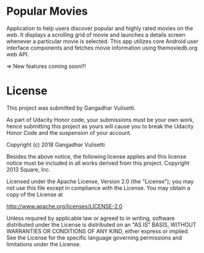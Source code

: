 Popular Movies
=================
Application to help users discover popular and highly rated movies on the web. It displays a scrolling grid of movie and launches a details screen whenever a particular movie is selected. This app utilizes core Android user interface components and fetches movie information using themoviedb.org web API.

=>
New features coming soon!!!


License
============
This project was submitted by Gangadhar Vulisetti.

As part of Udacity Honor code, your submissions must be your own work, hence
submitting this project as yours will cause you to break the Udacity Honor Code
and the suspension of your account.

Copyright (c) 2018 Gangadhar Vulisetti

Besides the above notice, the following license applies and this license notice
must be included in all works derived from this project.
Copyright 2013 Square, Inc.

Licensed under the Apache License, Version 2.0 (the "License");
you may not use this file except in compliance with the License.
You may obtain a copy of the License at

   http://www.apache.org/licenses/LICENSE-2.0

Unless required by applicable law or agreed to in writing, software
distributed under the License is distributed on an "AS IS" BASIS,
WITHOUT WARRANTIES OR CONDITIONS OF ANY KIND, either express or implied.
See the License for the specific language governing permissions and
limitations under the License.

